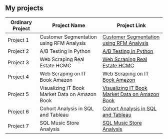 ## My projects

| Ordinary Project      | Project Name    | Project Link     |
|------------------|---------------------|--------------------|
| Project 1               | Customer Segmentation using RFM Analysis | [Customer Segmentation using RFM Analysis](https://github.com/tranthithanhhai/My-portfolio/tree/main/Customer%20Segmentation%20using%20RFM%20Analysis) |
| Project 2              | A/B Testing in Python  | [A/B Testing in Python](https://github.com/haitran95/My-portfolio/tree/main/AB%20Testing%20in%20Python) |
| Project 3              | Web Scraping Real Estate HCMC  | [Web Scraping Real Estate HCMC](https://github.com/haitran95/My-portfolio/tree/main/Web%20Scraping%20Real%20Estate%20HCMC) |
| Project 4             | Web Scraping on IT Book Amazon  | [Web Scraping on IT Book Amazon](https://github.com/haitran95/My-portfolio/tree/main/Web%20Scraping%20on%20IT%20Book%20Amazon) |
| Project 5            | Visualizing IT Book Market Data on Amazon Book| [Visualizing IT Book Market Data on Amazon Book](https://public.tableau.com/app/profile/hai7497/viz/visualizeAmazonbook/Details) |
| Project 6            | Cohort Analysis in SQL and Tableau| [Cohort Analysis in SQL and Tableau](https://github.com/haitran95/My-portfolio/tree/main/Cohort%20Analysis%20in%20SQL%20and%20Tableau) |
| Project 7            | SQL Music Store Analysis | [SQL Music Store Analysis](https://github.com/haitran95/My-portfolio/tree/main/SQL%20Music%20Store%20Analysis) |




 
